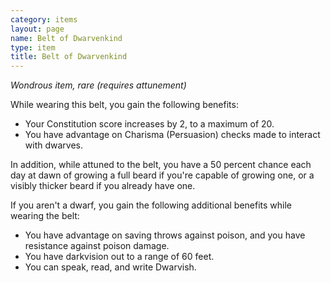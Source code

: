 ```yaml
---
category: items
layout: page
name: Belt of Dwarvenkind
type: item
title: Belt of Dwarvenkind 
---
```

_Wondrous item, rare (requires attunement)_ 

While wearing this belt, you gain the following benefits: 

* Your Constitution score increases by 2, to a maximum of 20.
* You have advantage on Charisma (Persuasion) checks made to interact with dwarves. 

In addition, while attuned to the belt, you have a 50 percent chance each day at dawn of growing a full beard if you're capable of growing one, or a visibly thicker beard if you already have one.

If you aren't a dwarf, you gain the following additional benefits while wearing the belt:

* You have advantage on saving throws against poison, and you have resistance against poison damage.
* You have darkvision out to a range of 60 feet.
* You can speak, read, and write Dwarvish. 